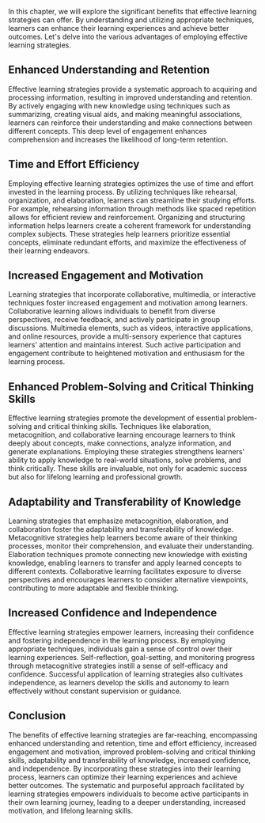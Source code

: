 
In this chapter, we will explore the significant benefits that effective learning strategies can offer. By understanding and utilizing appropriate techniques, learners can enhance their learning experiences and achieve better outcomes. Let's delve into the various advantages of employing effective learning strategies.

Enhanced Understanding and Retention
------------------------------------

Effective learning strategies provide a systematic approach to acquiring and processing information, resulting in improved understanding and retention. By actively engaging with new knowledge using techniques such as summarizing, creating visual aids, and making meaningful associations, learners can reinforce their understanding and make connections between different concepts. This deep level of engagement enhances comprehension and increases the likelihood of long-term retention.

Time and Effort Efficiency
--------------------------

Employing effective learning strategies optimizes the use of time and effort invested in the learning process. By utilizing techniques like rehearsal, organization, and elaboration, learners can streamline their studying efforts. For example, rehearsing information through methods like spaced repetition allows for efficient review and reinforcement. Organizing and structuring information helps learners create a coherent framework for understanding complex subjects. These strategies help learners prioritize essential concepts, eliminate redundant efforts, and maximize the effectiveness of their learning endeavors.

Increased Engagement and Motivation
-----------------------------------

Learning strategies that incorporate collaborative, multimedia, or interactive techniques foster increased engagement and motivation among learners. Collaborative learning allows individuals to benefit from diverse perspectives, receive feedback, and actively participate in group discussions. Multimedia elements, such as videos, interactive applications, and online resources, provide a multi-sensory experience that captures learners' attention and maintains interest. Such active participation and engagement contribute to heightened motivation and enthusiasm for the learning process.

Enhanced Problem-Solving and Critical Thinking Skills
-----------------------------------------------------

Effective learning strategies promote the development of essential problem-solving and critical thinking skills. Techniques like elaboration, metacognition, and collaborative learning encourage learners to think deeply about concepts, make connections, analyze information, and generate explanations. Employing these strategies strengthens learners' ability to apply knowledge to real-world situations, solve problems, and think critically. These skills are invaluable, not only for academic success but also for lifelong learning and professional growth.

Adaptability and Transferability of Knowledge
---------------------------------------------

Learning strategies that emphasize metacognition, elaboration, and collaboration foster the adaptability and transferability of knowledge. Metacognitive strategies help learners become aware of their thinking processes, monitor their comprehension, and evaluate their understanding. Elaboration techniques promote connecting new knowledge with existing knowledge, enabling learners to transfer and apply learned concepts to different contexts. Collaborative learning facilitates exposure to diverse perspectives and encourages learners to consider alternative viewpoints, contributing to more adaptable and flexible thinking.

Increased Confidence and Independence
-------------------------------------

Effective learning strategies empower learners, increasing their confidence and fostering independence in the learning process. By employing appropriate techniques, individuals gain a sense of control over their learning experiences. Self-reflection, goal-setting, and monitoring progress through metacognitive strategies instill a sense of self-efficacy and confidence. Successful application of learning strategies also cultivates independence, as learners develop the skills and autonomy to learn effectively without constant supervision or guidance.

Conclusion
----------

The benefits of effective learning strategies are far-reaching, encompassing enhanced understanding and retention, time and effort efficiency, increased engagement and motivation, improved problem-solving and critical thinking skills, adaptability and transferability of knowledge, increased confidence, and independence. By incorporating these strategies into their learning process, learners can optimize their learning experiences and achieve better outcomes. The systematic and purposeful approach facilitated by learning strategies empowers individuals to become active participants in their own learning journey, leading to a deeper understanding, increased motivation, and lifelong learning skills.
